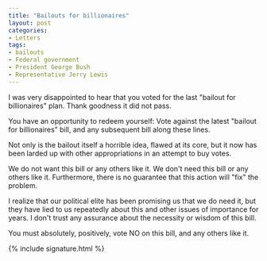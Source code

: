 ```yaml
---
title: "Bailouts for billionaires"
layout: post
categories:
- Letters
tags:
- bailouts
- Federal government
- President George Bush
- Representative Jerry Lewis
---
```


I was very disappointed to hear that you voted for the last "bailout for billionaires" plan. Thank goodness it did not pass.  
  
You have an opportunity to redeem yourself: Vote against the latest "bailout for billionaires" bill, and any subsequent bill along these lines.

Not only is the bailout itself a horrible idea, flawed at its core, but it now has been larded up with other appropriations in an attempt to buy votes.

We do not want this bill or any others like it. We don't need this bill or any others like it. Furthermore, there is no guarantee that this action will "fix" the problem.

I realize that our political elite has been promising us that we do need it, but they have lied to us repeatedly about this and other issues of importance for years. I don't trust any assurance about the necessity or wisdom of this bill.

You must absolutely, positively, vote NO on this bill, and any others like it.

{% include signature.html %}
